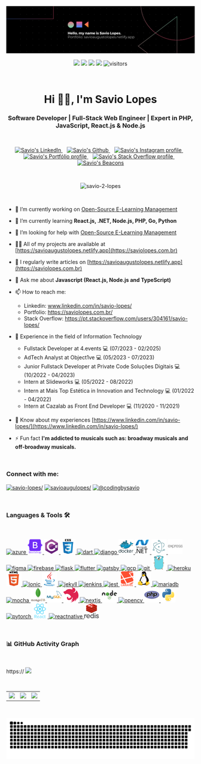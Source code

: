 <img src="https://github.com/savio-2-lopes/savio-2-lopes/blob/main/.github/workflows/banner.png?raw=true" alt="savio-2-lopes" />

<br>

<p align="center">
    <a href="https://github.com/savio-2-lopes/savio-2-lopes"><img src="https://img.shields.io/badge/status-updating-brightgreen.svg"></a>
    <a href="https://github.com/savio-2-lopes/savio-2-lopes/graphs/contributors"><img src="https://img.shields.io/github/contributors/savio-2-lopes/savio-2-lopes?color=blue"></a>
    <a href="https://github.com/savio-2-lopes"><img src="https://img.shields.io/github/stars/savio-2-lopes.svg?color=blue&logo=github"></a>
    <a href="https://github.com/savio-2-lopes/savio-2-lopes/network/members"><img src="https://img.shields.io/github/forks/savio-2-lopes/savio-2-lopes.svg?color=blue&logo=github"></a>
    <img src="https://visitor-badge.laobi.icu/badge?page_id=savio-2-lopes.savio-2-lopes" alt="visitors"/>
</p>

<br>

<h1 align="center">Hi 👏🏽, I'm Savio Lopes</h1>
<h3 align="center">Software Developer | Full-Stack Web Engineer | Expert in PHP, JavaScript, React.js & Node.js
</h3>

<br>

<p align="center">
  <a target="_blank" href="https://www.linkedin.com/in/savio-lopes">
    <img src="https://img.shields.io/badge/-Linkedin-6633cc?style=flat-square&logo=Linkedin&logoColor=3f72af&color=112d4e&link=https://www.linkedin.com/in/savio-lopes/" alt="Savio's LinkedIn" />
  </a> &nbsp;&nbsp;
  <a target="_blank" href="https://github.com/savio-2-lopes/savio-2-lopes">
    <img src="https://img.shields.io/badge/-Github-6633cc?style=flat-square&logo=github&logoColor=3f72af&color=112d4e&link=https://www.github.com/savio-2-lopes/" alt="Savio's Github" />
  </a> &nbsp;&nbsp;
  <a target="_blank" href="https://www.instagram.com/savioaugulopes">
    <img src="https://img.shields.io/badge/-Instagram-6633cc?style=flat-square&logo=instagram&color=112d4e&logoColor=3f72af&link=https://www.instagram.com/savioaugulopes" alt="Savio's Instagram profile" />
  </a> &nbsp;&nbsp;
  <a target="_blank" href="https://savioaugulopes.vercel.app">
    <img src="https://img.shields.io/badge/-Portfólio-6633cc?style=flat-square&logo=netlify&logoColor=3f72af&color=112d4e&link=https://saviolopes.com.br" alt="Savio's Portfólio profile" />
  </a> &nbsp;&nbsp;
  <a target="_blank" href="https://pt.stackoverflow.com/users/304161/savio-lopes/">
    <img src="https://img.shields.io/badge/-Stack Overflow-6633cc?style=flat-square&logo=stackoverflow&logoColor=3f72af&color=112d4e&link=https://pt.stackoverflow.com/users/304161/savio-lopes" alt="Savio's Stack Overflow profile" />
  </a> &nbsp;&nbsp;
  <a target="_blank" href="https://beacons.ai/saviodevlopes">
    <img src="https://img.shields.io/badge/-Links de Contato-6633cc?style=flat-square&logo=linktree&color=112d4e&logoColor=3f72af&link=https://beacons.ai/saviodevlopes" alt="Savio's Beacons" />
  </a>
</p>

<br>

<p align="center"> 
  <img src="https://github-profile-trophy.vercel.app/?username=savio-2-lopes&theme=tokyonight" alt="savio-2-lopes" />
</p>

<br>

- 🔭 I’m currently working on [Open-Source E-Learning Management](https://github.com/savio-2-lopes/Laravel-E-Learning-Management)

- 🌱 I’m currently learning **React.js, .NET, Node.js, PHP, Go, Python**

- 🤝 I’m looking for help with [Open-Source E-Learning Management](https://github.com/savio-2-lopes/Laravel-E-Learning-Management)

- 👨‍💻 All of my projects are available at [https://savioaugustolopes.netlify.app](https://saviolopes.com.br)

- 📝 I regularly write articles on [https://savioaugustolopes.netlify.app](https://saviolopes.com.br)

- 💬 Ask me about **Javascript (React.js, Node.js and TypeScript)**

- 📫 How to reach me:

  - Linkedin: www.linkedin.com/in/savio-lopes/
  - Portfolio: https://saviolopes.com.br/
  - Stack Overflow: https://pt.stackoverflow.com/users/304161/savio-lopes/

- 🎯 Experience in the field of Information Technology

  - Fullstack Developer at 4.events :computer: (07/2023 - 02/2025)
  - AdTech Analyst at Object1ve :computer: (05/2023 - 07/2023)
  - Junior Fullstack Developer at Private Code Soluções Digitais :computer: (10/2022 - 04/2023)
  - Intern at Slideworks :computer: (05/2022 - 08/2022)
  - Intern at Mais Top Estética in Innovation and Technology :computer: (01/2022 - 04/2022)
  - Intern at Cazalab as Front End Developer :computer: (11/2020 - 11/2021)

- 📄 Know about my experiences [https://www.linkedin.com/in/savio-lopes/](https://www.linkedin.com/in/savio-lopes/)

- ⚡ Fun fact **I'm addicted to musicals such as: broadway musicals and off-broadway musicals.**

<br>

### Connect with me:

<p align="left">
<a href="https://linkedin.com/in/savio-lopes/" target="blank"><img align="center" src="https://raw.githubusercontent.com/rahuldkjain/github-profile-readme-generator/master/src/images/icons/Social/linked-in-alt.svg" alt="savio-lopes/" height="30" width="40" /></a>
<a href="https://instagram.com/savioaugulopes/" target="blank"><img align="center" src="https://raw.githubusercontent.com/rahuldkjain/github-profile-readme-generator/master/src/images/icons/Social/instagram.svg" alt="savioaugulopes/" height="30" width="40" /></a>
<a href="https://www.youtube.com/c/@codingbysavio" target="blank"><img align="center" src="https://raw.githubusercontent.com/rahuldkjain/github-profile-readme-generator/master/src/images/icons/Social/youtube.svg" alt="@codingbysavio" height="30" width="40" /></a>
</p>

<br>

### Languages & Tools 🛠

<br>

<p align="left"> <a href="https://azure.microsoft.com/en-in/" target="_blank" rel="noreferrer"> <img src="https://www.vectorlogo.zone/logos/microsoft_azure/microsoft_azure-icon.svg" alt="azure" width="40" height="40"/> </a> <a href="https://getbootstrap.com" target="_blank" rel="noreferrer"> <img src="https://raw.githubusercontent.com/devicons/devicon/master/icons/bootstrap/bootstrap-plain-wordmark.svg" alt="bootstrap" width="40" height="40"/> </a> <a href="https://www.w3schools.com/cs/" target="_blank" rel="noreferrer"> <img src="https://raw.githubusercontent.com/devicons/devicon/master/icons/csharp/csharp-original.svg" alt="csharp" width="40" height="40"/> </a> <a href="https://www.w3schools.com/css/" target="_blank" rel="noreferrer"> <img src="https://raw.githubusercontent.com/devicons/devicon/master/icons/css3/css3-original-wordmark.svg" alt="css3" width="40" height="40"/> </a> <a href="https://dart.dev" target="_blank" rel="noreferrer"> <img src="https://www.vectorlogo.zone/logos/dartlang/dartlang-icon.svg" alt="dart" width="40" height="40"/> </a> <a href="https://www.djangoproject.com/" target="_blank" rel="noreferrer"> <img src="https://cdn.worldvectorlogo.com/logos/django.svg" alt="django" width="40" height="40"/> </a> <a href="https://www.docker.com/" target="_blank" rel="noreferrer"> <img src="https://raw.githubusercontent.com/devicons/devicon/master/icons/docker/docker-original-wordmark.svg" alt="docker" width="40" height="40"/> </a> <a href="https://dotnet.microsoft.com/" target="_blank" rel="noreferrer"> <img src="https://raw.githubusercontent.com/devicons/devicon/master/icons/dot-net/dot-net-original-wordmark.svg" alt="dotnet" width="40" height="40"/> </a> <a href="https://www.electronjs.org" target="_blank" rel="noreferrer"> <img src="https://raw.githubusercontent.com/devicons/devicon/master/icons/electron/electron-original.svg" alt="electron" width="40" height="40"/> </a> <a href="https://expressjs.com" target="_blank" rel="noreferrer"> <img src="https://raw.githubusercontent.com/devicons/devicon/master/icons/express/express-original-wordmark.svg" alt="express" width="40" height="40"/> </a> <a href="https://www.figma.com/" target="_blank" rel="noreferrer"> <img src="https://www.vectorlogo.zone/logos/figma/figma-icon.svg" alt="figma" width="40" height="40"/> </a> <a href="https://firebase.google.com/" target="_blank" rel="noreferrer"> <img src="https://www.vectorlogo.zone/logos/firebase/firebase-icon.svg" alt="firebase" width="40" height="40"/> </a> <a href="https://flask.palletsprojects.com/" target="_blank" rel="noreferrer"> <img src="https://www.vectorlogo.zone/logos/pocoo_flask/pocoo_flask-icon.svg" alt="flask" width="40" height="40"/> </a> <a href="https://flutter.dev" target="_blank" rel="noreferrer"> <img src="https://www.vectorlogo.zone/logos/flutterio/flutterio-icon.svg" alt="flutter" width="40" height="40"/> </a> <a href="https://www.gatsbyjs.com/" target="_blank" rel="noreferrer"> <img src="https://www.vectorlogo.zone/logos/gatsbyjs/gatsbyjs-icon.svg" alt="gatsby" width="40" height="40"/> </a> <a href="https://cloud.google.com" target="_blank" rel="noreferrer"> <img src="https://www.vectorlogo.zone/logos/google_cloud/google_cloud-icon.svg" alt="gcp" width="40" height="40"/> </a> <a href="https://git-scm.com/" target="_blank" rel="noreferrer"> <img src="https://www.vectorlogo.zone/logos/git-scm/git-scm-icon.svg" alt="git" width="40" height="40"/> </a> <a href="https://golang.org" target="_blank" rel="noreferrer"> <img src="https://raw.githubusercontent.com/devicons/devicon/master/icons/go/go-original.svg" alt="go" width="40" height="40"/> </a> <a href="https://heroku.com" target="_blank" rel="noreferrer"> <img src="https://www.vectorlogo.zone/logos/heroku/heroku-icon.svg" alt="heroku" width="40" height="40"/> </a> <a href="https://www.w3.org/html/" target="_blank" rel="noreferrer"> <img src="https://raw.githubusercontent.com/devicons/devicon/master/icons/html5/html5-original-wordmark.svg" alt="html5" width="40" height="40"/> </a> <a href="https://ionicframework.com" target="_blank" rel="noreferrer"> <img src="https://upload.wikimedia.org/wikipedia/commons/d/d1/Ionic_Logo.svg" alt="ionic" width="40" height="40"/> </a> <a href="https://www.java.com" target="_blank" rel="noreferrer"> <img src="https://raw.githubusercontent.com/devicons/devicon/master/icons/java/java-original.svg" alt="java" width="40" height="40"/> </a> <a href="https://jekyllrb.com/" target="_blank" rel="noreferrer"> <img src="https://www.vectorlogo.zone/logos/jekyllrb/jekyllrb-icon.svg" alt="jekyll" width="40" height="40"/> </a> <a href="https://www.jenkins.io" target="_blank" rel="noreferrer"> <img src="https://www.vectorlogo.zone/logos/jenkins/jenkins-icon.svg" alt="jenkins" width="40" height="40"/> </a> <a href="https://jestjs.io" target="_blank" rel="noreferrer"> <img src="https://www.vectorlogo.zone/logos/jestjsio/jestjsio-icon.svg" alt="jest" width="40" height="40"/> </a> <a href="https://laravel.com/" target="_blank" rel="noreferrer"> <img src="https://raw.githubusercontent.com/devicons/devicon/master/icons/laravel/laravel-plain-wordmark.svg" alt="laravel" width="40" height="40"/> </a> <a href="https://www.linux.org/" target="_blank" rel="noreferrer"> <img src="https://raw.githubusercontent.com/devicons/devicon/master/icons/linux/linux-original.svg" alt="linux" width="40" height="40"/> </a> <a href="https://mariadb.org/" target="_blank" rel="noreferrer"> <img src="https://www.vectorlogo.zone/logos/mariadb/mariadb-icon.svg" alt="mariadb" width="40" height="40"/> </a> <a href="https://mochajs.org" target="_blank" rel="noreferrer"> <img src="https://www.vectorlogo.zone/logos/mochajs/mochajs-icon.svg" alt="mocha" width="40" height="40"/> </a> <a href="https://www.mongodb.com/" target="_blank" rel="noreferrer"> <img src="https://raw.githubusercontent.com/devicons/devicon/master/icons/mongodb/mongodb-original-wordmark.svg" alt="mongodb" width="40" height="40"/> </a> <a href="https://www.mysql.com/" target="_blank" rel="noreferrer"> <img src="https://raw.githubusercontent.com/devicons/devicon/master/icons/mysql/mysql-original-wordmark.svg" alt="mysql" width="40" height="40"/> </a> <a href="https://nestjs.com/" target="_blank" rel="noreferrer"> <img src="https://raw.githubusercontent.com/devicons/devicon/master/icons/nestjs/nestjs-plain.svg" alt="nestjs" width="40" height="40"/> </a> <a href="https://nextjs.org/" target="_blank" rel="noreferrer"> <img src="https://cdn.worldvectorlogo.com/logos/nextjs-2.svg" alt="nextjs" width="40" height="40"/> </a> <a href="https://nodejs.org" target="_blank" rel="noreferrer"> <img src="https://raw.githubusercontent.com/devicons/devicon/master/icons/nodejs/nodejs-original-wordmark.svg" alt="nodejs" width="40" height="40"/> </a> <a href="https://opencv.org/" target="_blank" rel="noreferrer"> <img src="https://www.vectorlogo.zone/logos/opencv/opencv-icon.svg" alt="opencv" width="40" height="40"/> </a> <a href="https://www.php.net" target="_blank" rel="noreferrer"> <img src="https://raw.githubusercontent.com/devicons/devicon/master/icons/php/php-original.svg" alt="php" width="40" height="40"/> </a> <a href="https://www.python.org" target="_blank" rel="noreferrer"> <img src="https://raw.githubusercontent.com/devicons/devicon/master/icons/python/python-original.svg" alt="python" width="40" height="40"/> </a> <a href="https://pytorch.org/" target="_blank" rel="noreferrer"> <img src="https://www.vectorlogo.zone/logos/pytorch/pytorch-icon.svg" alt="pytorch" width="40" height="40"/> </a> <a href="https://reactjs.org/" target="_blank" rel="noreferrer"> <img src="https://raw.githubusercontent.com/devicons/devicon/master/icons/react/react-original-wordmark.svg" alt="react" width="40" height="40"/> </a> <a href="https://reactnative.dev/" target="_blank" rel="noreferrer"> <img src="https://reactnative.dev/img/header_logo.svg" alt="reactnative" width="40" height="40"/> </a> <a href="https://redis.io" target="_blank" rel="noreferrer"> <img src="https://raw.githubusercontent.com/devicons/devicon/master/icons/redis/redis-original-wordmark.svg" alt="redis" width="40" height="40"/> </a> </p>

<br>

### 📊 GitHub Activity Graph

<br>

https://
<img src="https://github-readme-activity-graph.vercel.app/graph?username=savio-2-lopes&theme=tokyo-night&hide_border=true&area=true" />
  
<br>

<table>
    <tr align="center">
        <td>
        <a href="https://github.com/savio-2-lopes"><img src="https://github-readme-stats.vercel.app/api?username=savio-2-lopes&show_icons=true&theme=tokyonight&include_all_commits=true&count_private=true"/>
        </a>
        </td>
        <td>
        <a href="https://github.com/savio-2-lopes"><img src="https://github-readme-stats.vercel.app/api/top-langs/?username=savio-2-lopes&theme=tokyonight&layout=compact" />
        </a>
        </td>
        <td>        
        <a href="https://github.com/savio-2-lopes">
        <img src="https://github-readme-streak-stats.herokuapp.com/?user=savio-2-lopes&theme=tokyonight" />
        </a>
        </td>
    </tr>
</table>

<br>

<p align="center">
  <img src="https://github.com/savio-2-lopes/savio-2-lopes/blob/output/github-user-contribution.svg" />
</p>
